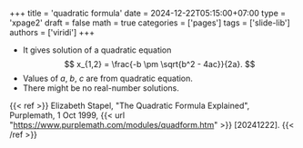 +++
title = 'quadratic formula'
date = 2024-12-22T05:15:00+07:00
type = 'xpage2'
draft = false
math = true
categories = ['pages']
tags = ['slide-lib']
authors = ['viridi']
+++
<!--more-->

+ It gives solution of a quadratic equation
$$
x_{1,2} = \frac{-b \pm \sqrt{b^2 - 4ac}}{2a}.
$$
+ Values of $a$, $b$, $c$ are from quadratic equation.
+ There might be no real-number solutions.

{{< ref >}}
Elizabeth Stapel, "The Quadratic Formula Explained", Purplemath, 1 Oct 1999, {{< url "https://www.purplemath.com/modules/quadform.htm" >}} [20241222].
{{< /ref >}}
